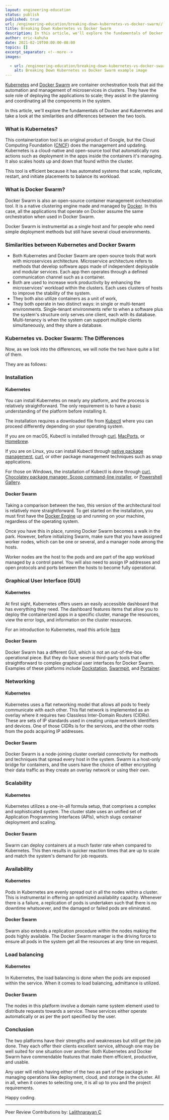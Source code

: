 ```yaml
---
layout: engineering-education
status: publish
published: true
url: /engineering-education/breaking-down-kubernetes-vs-docker-swarm//
title: Breaking Down Kubernetes vs Docker Swarm
description: In this article, we'll explore the fundamentals of Docker and Kubernetes. Kubernetes and Docker Swarm are container orchestration tools that aid the automation and management of microservices in clusters.
author: eric-kahuha
date: 2021-02-19T00:00:00-08:00
topics: []
excerpt_separator: <!--more-->
images:

  - url: /engineering-education/breaking-down-kubernetes-vs-docker-swarm//hero.jpg
    alt: Breaking Down Kubernetes vs Docker Swarm example image
---
```

[Kubernetes](https://kubernetes.io/) and [Docker Swarm](https://docs.docker.com/engine/swarm/swarm-tutorial/) are container orchestration tools that aid the automation and management of microservices in clusters. They have the sole role of deploying the applications to scale; they assist in the planning and coordinating all the components in the system.
<!--more-->
In this article, we'll explore the fundamentals of Docker and Kubernetes and take a look at the similarities and differences between the two tools.

### What is Kubernetes?
This containerization tool is an original product of Google, but the Cloud Computing Foundation ([CNCF](https://www.cncf.io/)) does the management and updating. Kubernetes is a cloud-native and open-source tool that automatically runs actions such as deployment in the apps inside the containers it's managing. It also scales hosts up and down that found within the cluster.

This tool is efficient because it has automated systems that scale, replicate, restart, and initiate placements to balance its workload.

### What is Docker Swarm?
Docker Swarm is also an open-source container management orchestration tool. It is a native clustering engine made and managed by [Docker](https://www.docker.com/). In this case, all the applications that operate on Docker assume the same orchestration when used in Docker Swarm.

Docker Swarm is instrumental as a single host and for people who need simple deployment methods but still have several cloud environments.

### Similarities between Kubernetes and Docker Swarm
- Both Kubernetes and Docker Swarm are open-source tools that work with microservices architecture. Microservice architecture refers to methods that develop software apps made of independent deployable and modular services. Each app then operates through a defined communication channel such as a container. 
- Both are used to increase work productivity by enhancing the microservices&#39; workload within the clusters. Each uses clusters of hosts to improve the stability of the system.
- They both also utilize containers as a unit of work,
- They both operate in two distinct ways: in single or multi-tenant environments. Single-tenant environments refer to when a software plus the system's structure only serves one client, each with its database. Multi-tenancy is when the system can support multiple clients simultaneously, and they share a database.

### Kubernetes vs. Docker Swarm: The Differences
Now, as we look into the differences, we will notie the two have quite a list of them. 

They are as follows:

### Installation
#### Kubernetes
You can install Kubernetes on nearly any platform, and the process is relatively straightforward. The only requirement is to have a basic understanding of the platform before installing it.

The installation requires a downloaded file from [Kubectl](https://kubernetes.io/docs/tasks/tools/install-kubectl/) where you can proceed differently depending on your operating system. 

If you are on macOS, Kubectl is installed through [curl](kubernetes.io/docs/tasks/tools/install-kubectl/#install-kubectl-on-macos), [MacPorts](https://kubernetes.io/docs/tasks/tools/install-kubectl/#install-with-macports-on-macos), or [Homebrew](https://kubernetes.io/docs/tasks/tools/install-kubectl/#install-with-homebrew-on-macos). 

If you are on Linux, you can install Kubectl through [native package management](https://kubernetes.io/docs/tasks/tools/install-kubectl/#install-using-native-package-management), [curl](https://kubernetes.io/docs/tasks/tools/install-kubectl/#install-kubectl-binary-with-curl-on-linux), or other package management techniques such as snap applications. 

For those on Windows, the installation of Kubectl is done through [curl](https://kubernetes.io/docs/tasks/tools/install-kubectl/#install-kubectl-binary-with-curl-on-windows), [Chocolatey package manager, Scoop command-line installer](https://kubernetes.io/docs/tasks/tools/install-kubectl/#install-on-windows-using-chocolatey-or-scoop), or [Powershell Gallery](https://www.powershellgallery.com/packages/install-kubectl/1.7).

#### Docker Swarm
Taking a comparison between the two, this version of the architectural tool is relatively more straightforward. To get started on the installation, you must first have the [Docker Engine](https://docs.docker.com/engine/#) up and running on your machine, regardless of the operating system. 

Once you have this in place, running Docker Swarm becomes a walk in the park. However, before initializing Swarm, make sure that you have assigned worker nodes, which can be one or several, and a manager node among the hosts. 

Worker nodes are the host to the pods and are part of the app workload managed by a control panel. You will also need to assign IP addresses and open protocols and ports between the hosts to become fully operational.

### Graphical User Interface (GUI)
#### Kubernetes
At first sight, Kubernetes offers users an easily accessible dashboard that has everything they need. The dashboard features items that allow you to deploy the containerized apps in a specific cluster, manage the resources, view the error logs, and information on the cluster resources.

For an introduction to Kubernetes, read this article [here](https://www.section.io/engineering-education/what-is-kubernetes/)

#### Docker Swarm
Docker Swarm has a different GUI, which is not an out-of-the-box operational piece. But they do have several third-party tools that offer straightforward to complex graphical user interfaces for Docker Swarm. Examples of these platforms include [Dockstation](https://dockstation.io/), [Swarmpit](https://swarmpit.io/), and [Portainer](https://www.portainer.io/).

### Networking
#### Kubernetes
Kubernetes uses a flat networking model that allows all pods to freely communicate with each other. This flat network is implemented as an overlay where it requires two Classless Inter-Domain Routers (CIDRs). These are sets of IP standards used in creating unique network identifiers and devices. One of those CIDRs is for the services, and the other roots from the pods acquiring IP addresses.

#### Docker Swarm
Docker Swarm is a node-joining cluster overlaid connectivity for methods and techniques that spread every host in the system. Swarm is a host-only bridge for containers, and the users have the choice of either encrypting their data traffic as they create an overlay network or using their own.

### Scalability
#### Kubernetes
Kubernetes utilizes a one-in-all formula setup, that comprises a complex and sophisticated system. The cluster state uses an unified set of Application Programming Interfaces (APIs), which slugs container deployment and scaling.

#### Docker Swarm
Swarm can deploy containers at a much faster rate when compared to Kubernetes. This then results in quicker reaction times that are up to scale and match the system's demand for job requests.

### Availability
#### Kubernetes
Pods in Kubernetes are evenly spread out in all the nodes within a cluster. This is instrumental in offering an optimized availability capacity. Whenever there is a failure, a replication of pods is undertaken such that there is no downtime whatsoever, and the damaged or failed pods are eliminated.

#### Docker Swarm
Swarm also extends a replication procedure within the nodes making the pods highly available. The Docker Swarm manager is the driving force to ensure all pods in the system get all the resources at any time on request.

### Load balancing
#### Kubernetes
In Kubernetes, the load balancing is done when the pods are exposed within the service. When it comes to load balancing, admittance is utilized.

#### Docker Swarm
The nodes in this platform involve a domain name system element used to distribute requests towards a service. These services either operate automatically or as per the port specified by the user.

### Conclusion
The two platforms have their strengths and weaknesses but still get the job done. They each offer their clients excellent service, although one may be well suited for one situation over another. Both Kubernetes and Docker Swarm have commendable features that make them efficient, productive, and usable. 

Any user will relish having either of the two as part of the package in managing operations like deployment, cloud, and storage in the cluster. All in all, when it comes to selecting one, it is all up to you and the project requirements.

Happy coding.

---
Peer Review Contributions by: [Lalithnarayan C](/engineering-education/authors/lalithnarayan-c/)
